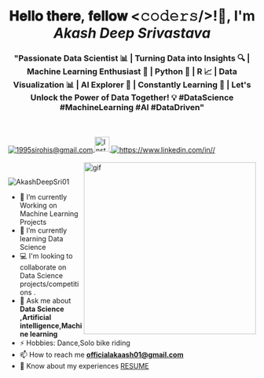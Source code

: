 <h1 align="center">𝐇𝐞𝐥𝐥𝐨 𝐭𝐡𝐞𝐫𝐞, 𝐟𝐞𝐥𝐥𝐨𝐰 <𝚌𝚘𝚍𝚎𝚛𝚜/>!👋, I'm <i>Akash Deep Srivastava</i></h1>
<h3 align="center">"Passionate Data Scientist 📊 | Turning Data into Insights 🔍 | Machine Learning Enthusiast 🤖 | Python 🐍 | R 📈 | Data Visualization 📊 | AI Explorer 🌌 | Constantly Learning 🧠 | Let's Unlock the Power of Data Together! 💡 #DataScience #MachineLearning #AI #DataDriven" </h3>
<br/>
<br/>
<a href="https://github.com/AkashDeepSri01/Data-science-course">
</a>
<a title="officialakaash01@gmail.com" href="mailto:officialakaash01@gmail.com">
  <img align="center" src="https://img.shields.io/badge/Gmail-D14836?style=for-the-badge&logo=gmail&logoColor=white" alt="1995sirohis@gmail.com" />
</a>
 <a href="https://www.instagram.com/https://instagram.com/_mr_akash01?igshid=YTQwZjQ0NmI0OA==/" target="_blank">
  <img src="![pngwing com](https://github.com/AkashDeepSri01/AkashDeepSri01/assets/140175963/6f22f135-7d45-4746-b70e-ed3b367662f1)
" alt="Instagram Icon" width="30" height="30">
</a>

<a href="https://www.linkedin.com/in/akash-deep-srivastava-06a819212/">
  <img align="center" src="https://img.shields.io/badge/LinkedIn-0077B5?style=for-the-badge&logo=linkedin&logoColor=white" alt="https://www.linkedin.com/in//" />
</a>
<br/>
<br/>
<a href="#"><img align="right" width="350px" src="https://r7q6w9z6.rocketcdn.me/career/wp-content/uploads/2020/03/hello.gif" alt="gif" /></a>
<br/>

<p align="left" > <img src="https://komarev.com/ghpvc/?username=AkashDeepSri01&label=Profile%20views&color=0e75b6&style=flat" alt="AkashDeepSri01" /> </p>

- 🔭 I’m currently Working on Machine Learning Projects
- 🌱 I’m currently learning Data Science
- 💻 I'm looking to collaborate on Data Science projects/competitions .
- 💬 Ask me about **Data Science ,Artificial intelligence,Machine
      learning**
- ⚡ Hobbies: Dance,Solo bike riding
- 📫 How to reach me **officialakaash01@gmail.com**
-  📄 Know about my experiences [RESUME]()  
<br/>
<br/>
